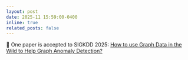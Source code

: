 ```yaml
---
layout: post
date: 2025-11 15:59:00-0400
inline: true
related_posts: false
---
```


🎉 One paper is accepted to SIGKDD 2025: [How to use Graph Data in the Wild to Help Graph Anomaly Detection?](http://yangy.org/works/gnn/KDD25_Wild.pdf)
